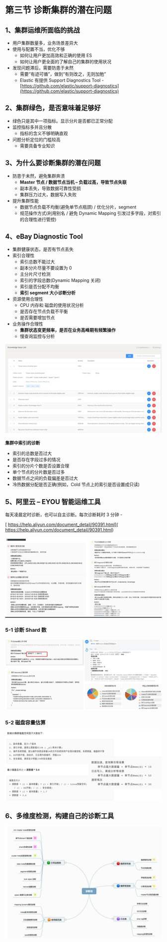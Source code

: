 # **第三节 诊断集群的潜在问题**

## **1、集群运维所面临的挑战**

* 用户集群数量多，业务场景差异大
* 使用与配置不当，优化不够
	* 如何让用户更加高效和正确的使用 ES
	* 如何让用户更全面的了解自己的集群的使用状况
* 发现问题滞后，需要防患于未然
	* 需要“有迹可循”，做到“有则改之，无则加勉”
	* Elastic 有提供 Support Diagnostics Tool - [https://github.com/elastic/support-diagnostics](https://github.com/elastic/support-diagnostics) 


## **2、集群绿色，是否意味着足够好**

* 绿色只是其中一项指标。显示分片是否都已正常分配
* 监控指标多并且分散
	*  指标的含义不够明确直观
* 问题分析定位的门槛较高
	* 需要具备专业知识

## **3、为什么要诊断集群的潜在问题**

* 防患于未然，避免集群奔溃
	* **Master 节点 / 数据节点当机 – 负载过高，导致节点失联**
	*  副本丢失，导致数据可靠性受损
	*  集群压力过大，数据写入失败
* 提升集群性能
	* 数据节点负载不均衡(避免单节点瓶颈) / 优化分片，segment
	* 规范操作方式(利用别名 / 避免 Dynamic Mapping 引发过多字段，对索引的合理性进行管控) 

## **4、eBay Diagnostic Tool**

* 集群健康状态，是否有节点丢失
* 索引合理性
	* 索引总数不能过大 
	* 副本分片尽量不要设置为 0 
	* 主分片尺寸检测 
	* 索引的字段总数(Dynamic Mapping 关闭)
	* 索引是否分配不均衡 
	* **索引 segment 大小诊断分析**
* 资源使用合理性
	*  CPU 内存和 磁盘的使用状况分析 
	*  是否存在节点负载不平衡 
	*  是否需要增加节点
* 业务操作合理性
	* **集群状态变更频率，是否在业务高峰期有频繁操作**
	* 慢查询监控与分析

![Alt Image Text](../images/chap12_3_1.png "Body image")

**集群中索引的诊断**

* 索引的总数是否过大
* 是否存在字段过多的情况
* 索引的分片个数是否设置合理
* 单个节点的分片数是否过多
* 数据节点之间的负载偏差是否过大
* 冷热数据分配是否正确(例如，Cold 节点上的索引是否设置成只读)
 
 
## **5、阿里云 – EYOU 智能运维工具**
 
每天凌晨定时诊断，也可以自主诊断。每次诊断耗时 3 分钟 -
 
[ https://help.aliyun.com/document_detail/90391.html]( https://help.aliyun.com/document_detail/90391.html)

![Alt Image Text](../images/chap12_3_2.png "Body image")

### **5-1 诊断 Shard 数**

![Alt Image Text](../images/chap12_3_3.png "Body image")

### **5-2 磁盘容量估算**

![Alt Image Text](../images/chap12_3_4.png "Body image")

## **6、多维度检测，构建自己的诊断工具**

![Alt Image Text](../images/chap12_3_5.png "Body image")